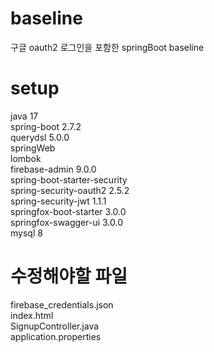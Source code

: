 # baseline
구글 oauth2 로그인을 포함한 springBoot baseline

# setup
java 17
<br>spring-boot 2.7.2
<br>querydsl 5.0.0
<br>springWeb
<br>lombok
<br>firebase-admin 9.0.0
<br>spring-boot-starter-security
<br>spring-security-oauth2 2.5.2
<br>spring-security-jwt 1.1.1
<br>springfox-boot-starter 3.0.0
<br>springfox-swagger-ui 3.0.0
<br>mysql 8

# 수정해야할 파일
firebase_credentials.json
<br>index.html
<br>SignupController.java
<br>application.properties
